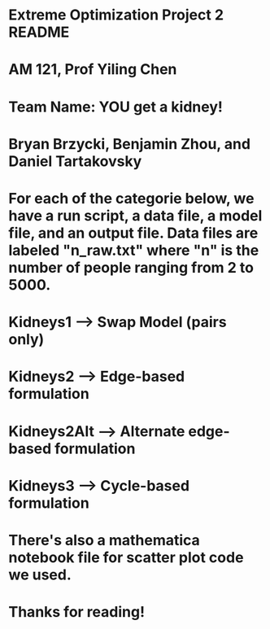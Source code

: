 # Extreme Optimization Project 2 README 
# AM 121, Prof Yiling Chen 

# Team Name: YOU get a kidney! 
# Bryan Brzycki, Benjamin Zhou, and Daniel Tartakovsky


# For each of the categorie below, we have a run script, a data file, a model file, and an output file. Data files are labeled "n_raw.txt" where "n" is the number of people ranging from 2 to 5000. 

# Kidneys1 —> Swap Model (pairs only)
# Kidneys2 —> Edge-based formulation
# Kidneys2Alt —> Alternate edge-based formulation
# Kidneys3 —> Cycle-based formulation

# There's also a mathematica notebook file for scatter plot code we used. 

# Thanks for reading! 
